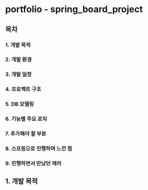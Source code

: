 # portfolio - spring_board_project

## 목차
### 1. 개발 목적
### 2. 개발 환경
### 3. 개발 일정
### 4. 프로젝트 구조
### 5. DB 모델링
### 6. 기능별 주요 로직
### 7. 추가해야 할 부분
### 8. 스프링으로 진행하며 느낀 점
### 9. 진행하면서 만났던 에러


## 1. 개발 목적

